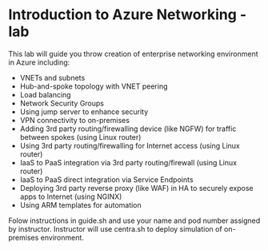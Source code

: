 # Introduction to Azure Networking - lab

This lab will guide you throw creation of enterprise networking environment in Azure including:
* VNETs and subnets
* Hub-and-spoke topology with VNET peering
* Load balancing
* Network Security Groups
* Using jump server to enhance security
* VPN connectivity to on-premises
* Adding 3rd party routing/firewalling device (like NGFW) for traffic between spokes (using Linux router)
* Using 3rd party routing/firewalling for Internet access (using Linux router)
* IaaS to PaaS integration via 3rd party routing/firewall (using Linux router)
* IaaS to PaaS direct integration via Service Endpoints
* Deploying 3rd party reverse proxy (like WAF) in HA to securely expose apps to Internet (using NGINX)
* Using ARM templates for automation

Folow instructions in guide.sh and use your name and pod number assigned by instructor.
Instructor will use centra.sh to deploy simulation of on-premises environment.